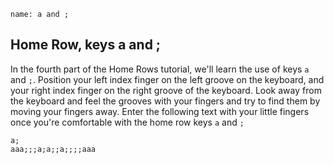 ```ngMeta
name: a and ;
```

## Home Row, keys a and ;

In the fourth part of the Home Rows tutorial, we'll learn the use of keys `a` and `;`.
Position your left index finger on the left groove on the keyboard, and your right index finger on the right groove of the keyboard. Look away from the keyboard and feel the grooves with your fingers and try to find them by moving your fingers away.
Enter the following text with your little fingers once you're comfortable with the home row keys `a` and `;`


```practicetyping
a;
aaa;;;a;a;;a;;;;aaa
```
